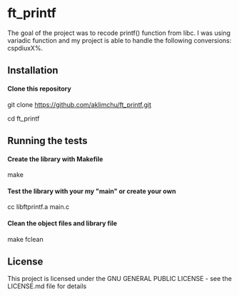 # ft_printf
The goal of the project was to recode printf() function from libc.
I was using variadic function and my project is able to handle 
the following conversions: cspdiuxX%.

## Installation

<!-- start:code block -->
#### Clone this repository
git clone https://github.com/aklimchu/ft_printf.git

cd ft_printf

<!-- end:code block -->

## Running the tests

<!-- start:code block -->
#### Create the library with Makefile
make

#### Test the library with your my "main" or create your own
cc libftprintf.a main.c

#### Clean the object files and library file
make fclean
<!-- end:code block -->

## License
This project is licensed under the GNU GENERAL PUBLIC LICENSE - see the LICENSE.md file for details
